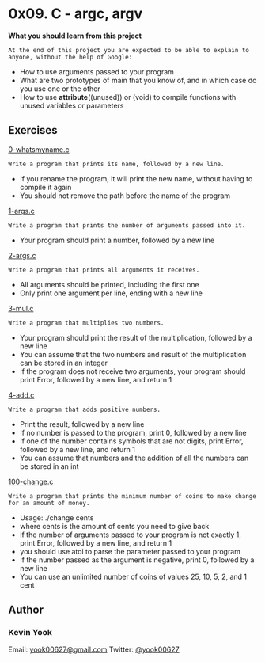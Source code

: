# 0x09. C - argc, argv

**What you should learn from this project**

    At the end of this project you are expected to be able to explain to anyone, without the help of Google:

* How to use arguments passed to your program
* What are two prototypes of main that you know of, and in which case do you use one or the other
* How to use __attribute__((unused)) or (void) to compile functions with unused variables or parameters

## Exercises

[0-whatsmyname.c](./0-whatsmyname.c)
```
Write a program that prints its name, followed by a new line.
```
* If you rename the program, it will print the new name, without having to compile it again
* You should not remove the path before the name of the program

[1-args.c](./1-args.c)
```
Write a program that prints the number of arguments passed into it.
```
* Your program should print a number, followed by a new line

[2-args.c](./2-args.c)
```
Write a program that prints all arguments it receives.
```
* All arguments should be printed, including the first one
* Only print one argument per line, ending with a new line

[3-mul.c](./3-mul.c)
```
Write a program that multiplies two numbers.
```
* Your program should print the result of the multiplication, followed by a new line
* You can assume that the two numbers and result of the multiplication can be stored in an integer
* If the program does not receive two arguments, your program should print Error, followed by a new line, and return 1

[4-add.c](./4-add.c)
```
Write a program that adds positive numbers.
```
* Print the result, followed by a new line
* If no number is passed to the program, print 0, followed by a new line
* If one of the number contains symbols that are not digits, print Error, followed by a new line, and return 1
* You can assume that numbers and the addition of all the numbers can be stored in an int

[100-change.c](./100-change.c)
```
Write a program that prints the minimum number of coins to make change for an amount of money.
```
* Usage: ./change cents
* where cents is the amount of cents you need to give back
* if the number of arguments passed to your program is not exactly 1, print Error, followed by a new line, and return 1
* you should use atoi to parse the parameter passed to your program
* If the number passed as the argument is negative, print 0, followed by a new line
* You can use an unlimited number of coins of values 25, 10, 5, 2, and 1 cent

## Author
### Kevin Yook 
Email: <yook00627@gmail.com> Twitter: [@yook00627](https://twitter.com/yook00627)
